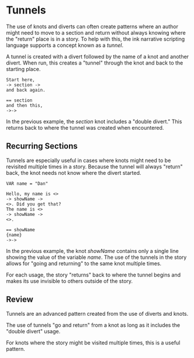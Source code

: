 # Tunnels

The use of knots and diverts can often create patterns where an author might need to move to a section and return without always knowing where the "return" place is in a story. To help with this, the ink narrative scripting language supports a concept known as a *tunnel*.

A tunnel is created with a divert followed by the name of a knot and another divert. When run, this creates a "tunnel" through the knot and
back to the starting place.

```ink
Start here,
-> section ->
and back again.

== section
and then this,
->->
```

In the previous example, the *section* knot includes a "double divert." This returns back to where the tunnel was created when encountered.

## Recurring Sections

Tunnels are especially useful in cases where knots might need to be revisited multiple times in a story. Because the tunnel will always
"return" back, the knot needs not know where the divert started.

```ink
VAR name = "Dan"

Hello, my name is <>
-> showName ->
<>. Did you get that?
The name is <>
-> showName ->
<>.

== showName
{name}
->->
```

In the previous example, the knot *showName* contains only a single line showing the value of the variable *name*. The use of the tunnels in the story allows for "going and returning" to the same knot multiple times.

For each usage, the story "returns" back to where the tunnel begins and makes its use invisible to others outside of the story.

## Review

Tunnels are an advanced pattern created from the use of diverts and knots.

The use of tunnels "go and return" from a knot as long as it includes the "double divert" usage.

For knots where the story might be visited multiple times, this is a useful pattern.
